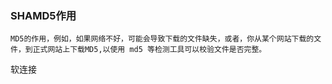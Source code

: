 ### SHAMD5作用
```
MD5的作用，例如，如果网络不好，可能会导致下载的文件缺失，或者，你从某个网站下载的文件，到正式网站上下载MD5,以使用 md5 等检测工具可以校验文件是否完整。
```

软连接
